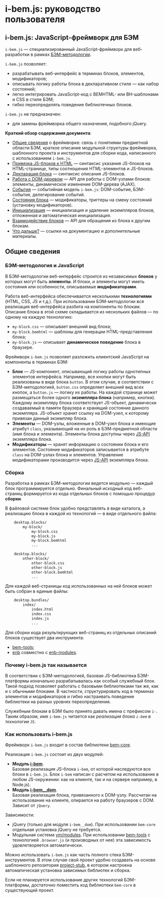 # i-bem.js: руководство пользователя

## i-bem.js: JavaScript-фреймворк для БЭМ

`i-bem.js` — специализированный JavaScript-фреймворк для веб-разработки
в рамках [БЭМ-методологии](https://ru.bem.info/method/).

`i-bem.js` позволяет:

 * разрабатывать веб-интерфейс в терминах блоков, элементов, модификаторов;
 * описывать логику работы блока в декларативном стиле — как набор состояний;
 * легко интегрировать JavaScript-код с BEMHTML- или BH-шаблонами и CSS в стиле БЭМ;
 * гибко переопределять поведение библиотечных блоков.

`i-bem.js` не предназначен:

 * для замены фреймворка общего назначения, подобного jQuery.

**Краткий обзор содержания документа**:

* [Общие сведения](#intro) о фреймворке: связь с понятиями предметной области БЭМ, краткое описание модульной структуры
фреймворка, шаблонного проекта и инструментов для сборки кода,
написанного с использованием `i-bem.js`.
* [Привязка JS-блоков к HTML][html] — синтаксис указания JS-блоков на
HTML-странице, типы соотношения HTML-элементов и JS-блоков.
* [Декларация блока][decl] — синтаксис описания JS-блоков.
* [Работа с DOM-деревом][dom] — API для работы с DOM-узлами блоков:
элементы, динамическое изменение DOM-дерева (AJAX).
* [События][events] — событийная модель `i-bem.js`: DOM-события, БЭМ-события, делегирование событий.
* [Состояния блока][states] — модификаторы, триггеры на смену состояний (установку модификаторов).
* [Инициализация][init] — инициализация и удаление экземпляров блоков, отложенная и автоматическая инициализация.
* [Взаимодействие блоков][interact] — API для обращения из блока к другим блокам.
* [Что дальше?][extras] — ссылки на документацию и дополнительные материалы.

<a name="intro"></a>
## Общие сведения

<a name="intro-bem"></a>
### БЭМ-методология и JavaScript

В БЭМ-методологии веб-интерфейс строится из независимых
**блоков** у которых могут быть **элементы**. И блоки,
и элементы могут иметь состояния или особенности, описываемые **модификаторами**.

Работа веб-интерфейса обеспечивается несколькими **технологиями**
(HTML, CSS, JS и т.д.). При использовании БЭМ-методологии вся реализация
веб-интерфейса разбита на компоненты по блокам. Описание блока в этой
схеме складывается из нескольких файлов — по одному на каждую технологию:

 * `my-block.css` — описывает внешний вид блока;
 * `my-block.bemhtml` — шаблоны для генерации HTML-представления блока;
 * `my-block.js` — описывает **динамическое поведение** блока в браузере.

Фреймворк `i-bem.js` позволяет разложить клиентский JavaScript на компоненты в терминах БЭМ:

* **Блок** — JS-компонент, описывающий логику работы однотипных элементов интерфейса. Например, все кнопки могут быть реализованы в виде блока `button`. В этом случае, в соответствии с БЭМ-методологией, `button.css` определяет внешний вид всех кнопок, а `button.js` — логику их работы.
На каждой странице может размещаться более одного **экземпляра блока** (например, кнопки). Каждому экземпляру блока соответствует JS-объект, динамически создаваемый в памяти браузера и хранящий состояние данного экземпляра. JS-объект хранит ссылку на DOM-узел, к которому привязан данный экземпляр блока.
* **Элементы** — DOM-узлы, вложенные в DOM-узел блока и имеющие атрибут `class`, указывающий на их роль в БЭМ-предметной области (имя блока и элемента). Элементы блока доступны через [JS-API](#elem-api) экземпляра блока.
* **Модификаторы** — хранят информацию о состоянии блока и его элементов. Состояние модификаторов записывается в атрибуте `class` на DOM-узлах блока и элементов. Управление модификаторами производится через [JS-API](#mods-api) экземпляра блока.

<a name="intro-build"></a>
### Сборка

Разработка в рамках БЭМ-методологии ведется модульно — каждый блок
программируется отдельно. Финальный исходный код веб-страниц
формируется из кода отдельных блоков с помощью процедур **сборки**.

В файловой системе блок удобно представлять в виде каталога, а реализацию блока в каждой из технологий — в виде отдельного файла:

```html
    desktop.blocks/
        my-block/
            my-block.css
            my-block.js
            my-block.bemhtml
            ...

    desktop.blocks/
        other-block/
            other-block.css
            other-block.js
            other-block.bemhtml
            ...
```


Для каждой веб-страницы код использованных на ней блоков может быть собран в единые файлы:

```html
    desktop.bundles/
        index/
            index.html
            index.css
            index.js
            ...
```


Для сборки кода результирующих веб-страниц из отдельных
описаний блоков существует два инструмента:

* [bem-tools][];
* [enb](https://github.com/enb-make/enb) совместно с [enb-modules](https://github.com/enb-make/enb-modules).

<a name="intro-name"></a>
### Почему i-bem.js так называется

В соответствии с БЭМ-методологией, базовая JS-библиотека БЭМ-платформы изначально разрабатывалась
как особый служебный блок. Такой подход позволяет работать с базовыми библиотеками так же, как
и с обычными блоками. В частности, структурировать код в терминах элементов и модификаторов и
гибко настраивать поведение библиотеки на разных уровнях переопределения.

Служебным блокам в БЭМ было принято давать имена с префиксом `i-`. Таким образом, имя `i-bem.js`
читается как *реализация блока `i-bem` в технологии `JS`*.

<a name="intro-use"></a>
### Как использовать i-bem.js

Фреймворк `i-bem.js` входит в состав библиотеки [bem-core](https://ru.bem.info/libs/bem-core/).

Реализация `i-bem.js` состоит из двух модулей:

* **Модуль [i-bem][]**.<br/>
Базовая реализация JS-блока `i-bem`, от которой наследуются все блоки в
`i-bem.js`. Блок `i-bem` написан с расчетом на использование в любом
JS-окружении: как на клиенте, так и на сервере например, в
Node.js).
* **Модуль [i-bem__dom][]**.<br/>
Базовая реализация блока, привязанного к DOM-узлу.
Рассчитан на использование на клиенте, опирается на работу браузеров с DOM. Зависит от `jQuery`.

Зависимости:

 * jQuery (только для модуля `i-bem__dom`). При использовании `bem-core` отдельная установка
 jQuery не требуется.
 * Модульная система [ym/modules][ym]. При использовании
   [bem-tools][] с технологией `.browser.js` (и производных от нее)
   эта зависимость удовлетворяется автоматически.

Можно использовать `i-bem.js` как часть полного стека
БЭМ-инструментов. В этом случае свой проект удобно создавать на основе
шаблонного репозитория [project-stub](https://github.com/bem/project-stub/), в котором настроена автоматическая установка зависимых библиотек и сборка.

Если не планируется использование других технологий БЭМ-платформы, достаточно поместить код библиотеки `bem-core` в существующий проект.

[ym]: https://github.com/ym/modules

[bem-tools]: https://ru.bem.info/tools/bem/

[i-bem]: https://github.com/bem/bem-core/blob/v2/common.blocks/i-bem/i-bem.vanilla.js

[i-bem__dom]: https://github.com/bem/bem-core/blob/v2/common.blocks/i-bem/__dom/i-bem__dom.js

[html]: ./i-bem.js.html-binding.ru.md

[decl]: ./i-bem.js.decl.ru.md

[dom]: ./i-bem.js.dom.ru.md

[context]: ./i-bem.js.context.ru.md

[states]: ./i-bem.js.states.ru.md

[events]: ./i-bem.js.states.ru.md

[init]: ./i-bem.js.init.ru.md

[interact]: ./i-bem.js.interact.ru.md

[extras]: ./i-bem.js.extras.ru.md

